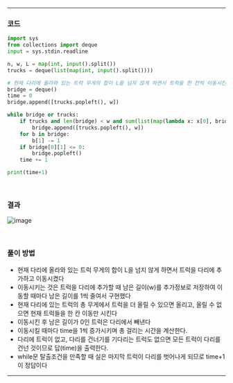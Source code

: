___
### 코드
```python
import sys
from collections import deque
input = sys.stdin.readline

n, w, L = map(int, input().split())
trucks = deque(list(map(int, input().split())))

# 현재 다리에 올라와 있는 트럭 무게의 합이 L을 넘지 않게 하면서 트럭을 한 칸씩 이동시킨다
bridge = deque()
time = 0
bridge.append([trucks.popleft(), w])

while bridge or trucks:
    if trucks and len(bridge) < w and sum(list(map(lambda x: x[0], bridge))) + trucks[0] <= L:
        bridge.append([trucks.popleft(), w])
    for b in bridge:
        b[1] -= 1
    if bridge[0][1] <= 0:
        bridge.popleft()
    time += 1

print(time+1)
```
<br>

### 결과
![image](https://user-images.githubusercontent.com/50696567/222634285-9402bd3c-405e-44fb-a653-161833274891.png)

<br>

### 풀이 방법
- 현재 다리에 올라와 있는 트럭 무게의 합이 L을 넘지 않게 하면서 트럭을 다리에 추가하고 이동시켰다
- 이동시키는 것은 트럭을 다리에 추가할 때 남은 길이(w)를 추가정보로 저장하여 이동할 때마다 남은 길이를 1씩 줄여서 구현했다
- 현재 다리에 있는 트럭의 총 무게에서 트럭을 더 올릴 수 있으면 올리고, 올릴 수 없으면 현재 트럭들을 한 칸 이동만 시킨다
- 이동시킨 후 남은 길이가 0인 트럭은 다리에서 빼낸다
- 이동시킬 때마다 time을 1씩 증가시키며 총 걸리는 시간을 계산한다.
- 다리에 트럭이 없고, 다리를 건너기를 기다리는 트럭도 없으면 모든 트럭이 다리를 건넌 것이므로 답(time)을 출력한다.
- while문 탈출조건을 만족할 때 실은 마지막 트럭이 다리를 벗어나게 되므로 time+1이 정답이다
___
